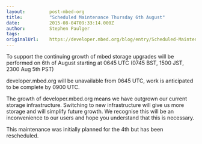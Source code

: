 ```yaml
---
layout:         post-mbed-org
title:          "Scheduled Maintenance Thursday 6th August"
date:           2015-08-04T09:33:14.000Z
author:         Stephen Paulger
tags:           
originalUrl:    https://developer.mbed.org/blog/entry/Scheduled-Maintenance-Thursday-6th-Aug/
---
```


<p>To support the continuing growth of mbed storage upgrades will be performed
  on 6th of August starting at 0645 UTC (0745 BST, 1500 JST, 2300 Aug 5th
  PST)</p>
<p>developer.mbed.org will be unavailable from 0645 UTC, work is anticipated
  to be complete by 0900 UTC.</p>
<p>The growth of developer.mbed.org means we have outgrown our current storage
  infrastructure. Switching to new infrastructure will give us more storage
  and will simplify future growth. We recognise this will be an inconvenience
  to our users and hope you understand that this is necessary.</p>
<p>This maintenance was initially planned for the 4th but has been rescheduled.</p>
